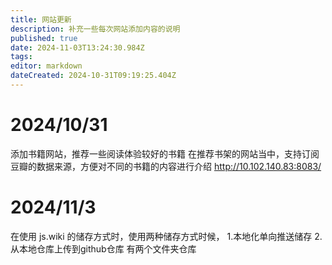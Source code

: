 ```yaml
---
title: 网站更新
description: 补充一些每次网站添加内容的说明 
published: true
date: 2024-11-03T13:24:30.984Z
tags: 
editor: markdown
dateCreated: 2024-10-31T09:19:25.404Z
---
```


# 2024/10/31 
添加书籍网站，推荐一些阅读体验较好的书籍
在推荐书架的网站当中，支持订阅豆瓣的数据来源，方便对不同的书籍的内容进行介绍
http://10.102.140.83:8083/
# 2024/11/3
在使用 js.wiki 的储存方式时，使用两种储存方式时候，
1.本地化单向推送储存
2.从本地仓库上传到github仓库
有两个文件夹仓库